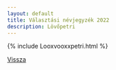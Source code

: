 ```yaml
---
layout: default
title: Választási névjegyzék 2022
description: Lövőpetri
---
```


{% include Looxvooxxpetri.html %}

[Vissza](./)